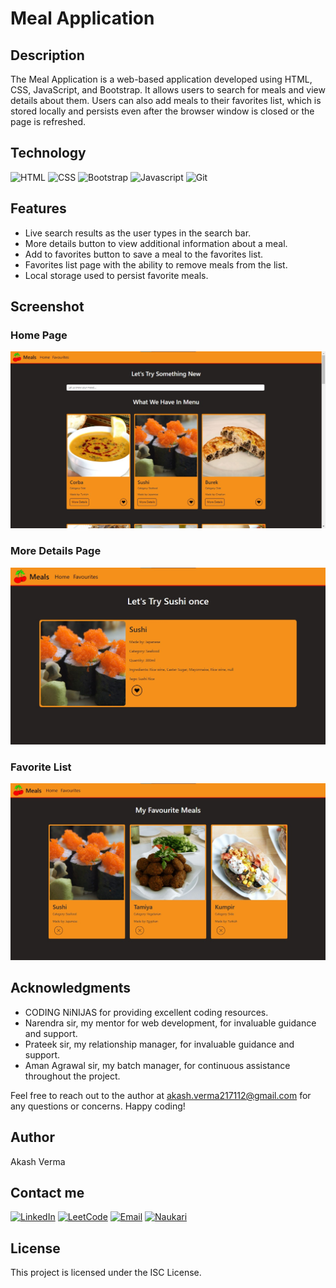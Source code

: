 # Meal Application

## Description

The Meal Application is a web-based application developed using HTML, CSS, JavaScript, and Bootstrap. It allows users to search for meals and view details about them. Users can also add meals to their favorites list, which is stored locally and persists even after the browser window is closed or the page is refreshed.

## Technology

![HTML](https://img.shields.io/badge/HTML5-E34F26?style=for-the-badge&logo=html5&logoColor=white)
![CSS](https://img.shields.io/badge/CSS3-1572B6?style=for-the-badge&logo=css3&logoColor=white)
![Bootstrap](https://img.shields.io/badge/Bootstrap-563D7C?style=for-the-badge&logo=bootstrap&logoColor=white)
![Javascript](https://img.shields.io/badge/JavaScript-F7DF1E?style=for-the-badge&logo=javascript&logoColor=black)
![Git](https://img.shields.io/badge/GIT-E44C30?style=for-the-badge&logo=git&logoColor=white)

## Features

- Live search results as the user types in the search bar.
- More details button to view additional information about a meal.
- Add to favorites button to save a meal to the favorites list.
- Favorites list page with the ability to remove meals from the list.
- Local storage used to persist favorite meals.




## Screenshot

### Home Page

![Home Page](/MealApp-Home-Page.jpg "Home Page")

### More Details Page

![Home Page](/MealApp-more-detais-page.jpg "Home Page")

### Favorite List

![Home Page](/MealAPp-fav-list.jpg "Home Page")
  

## Acknowledgments

- CODING NiNIJAS for providing excellent coding resources.
- Narendra sir, my mentor for web development, for invaluable guidance and support.
- Prateek sir, my relationship manager, for invaluable guidance and support.
- Aman Agrawal sir, my batch manager, for continuous assistance throughout the project.

Feel free to reach out to the author at akash.verma217112@gmail.com for any questions or concerns. Happy coding!

## Author

Akash Verma

## Contact me 

 [![LinkedIn](https://img.shields.io/badge/LinkedIn-0077B5?style=for-the-badge&logo=linkedin&logoColor=white)](https://www.linkedin.com/in/akash-verma-09aug2000/)  [![LeetCode](https://img.shields.io/badge/-LeetCode-FFA116?style=for-the-badge&logo=LeetCode&logoColor=black)](https://leetcode.com/Akash_Verma2000/)  [![Email](https://img.shields.io/badge/Email-D14836?style=for-the-badge&logo=gmail&logoColor=white)](mailto:akash.verma217112@gmail.com) 
 [![Naukari](https://img.shields.io/badge/Naukri.com-0A66C2?style=for-the-badge&logo=Naukri.com&logoColor=white)](https://www.naukri.com/mnjuser/profile)

## License

This project is licensed under the ISC License.
